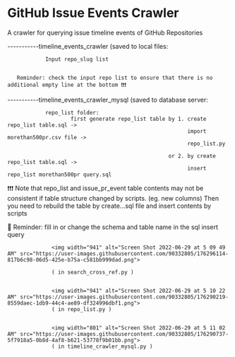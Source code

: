 # GitHub Issue Events Crawler

A crawler for querying issue timeline events of GitHub Repositories


-----------timeline_events_crawler (saved to local files:

                Input repo_slug list


       Reminder: check the input repo list to ensure that there is no additional empty line at the bottom ❗️❗️❗️


-----------timeline_events_crawler_mysql (saved to database server:

                repo_list folder: 
                        first generate repo_list table by 1. create repo_list table.sql -> 
                                                             import morethan500pr.csv file -> 
                                                             repo_list.py
                                                             
                                                       or 2. by create repo_list table.sql -> 
                                                             insert repo_list morethan500pr query.sql
                                                             
 ❗️❗️❗️ Note that repo_list and issue_pr_event table contents may not be consistent if table structure changed by scripts. (eg. new columns)
       Then you need to rebuild the table by create...sql file and insert contents by scripts
       
 📝 Reminder: fill in or change the schema and table name in the sql insert query
                  
                  <img width="941" alt="Screen Shot 2022-06-29 at 5 09 49 AM" src="https://user-images.githubusercontent.com/90332805/176296114-817b6c98-06d5-425e-b75a-c581bb999dad.png">

                  ( in search_cross_ref.py )
                  
                  
                  <img width="941" alt="Screen Shot 2022-06-29 at 5 10 22 AM" src="https://user-images.githubusercontent.com/90332805/176290219-8559daec-1db9-44c4-ae89-df324996dbf1.png">
                  ( in repo_list.py )
                  
                  
                  <img width="801" alt="Screen Shot 2022-06-29 at 5 11 02 AM" src="https://user-images.githubusercontent.com/90332805/176290737-5f7918a5-0b8d-4af8-b621-53778f9b01bb.png">
                  ( in timeline_crawler_mysql.py )

            

 
